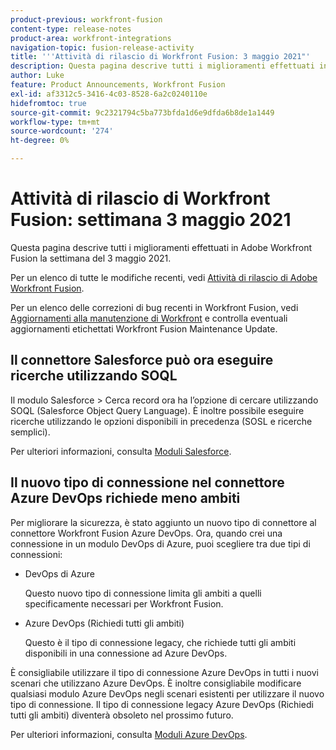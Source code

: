 ```yaml
---
product-previous: workfront-fusion
content-type: release-notes
product-area: workfront-integrations
navigation-topic: fusion-release-activity
title: '''Attività di rilascio di Workfront Fusion: 3 maggio 2021"'
description: Questa pagina descrive tutti i miglioramenti effettuati in Adobe Workfront Fusion la settimana del 3 maggio 2021.
author: Luke
feature: Product Announcements, Workfront Fusion
exl-id: af3312c5-3416-4c03-8528-6a2c0240110e
hidefromtoc: true
source-git-commit: 9c2321794c5ba773bfda1d6e9dfda6b8de1a1449
workflow-type: tm+mt
source-wordcount: '274'
ht-degree: 0%

---
```


# Attività di rilascio di Workfront Fusion: settimana 3 maggio 2021

Questa pagina descrive tutti i miglioramenti effettuati in Adobe Workfront Fusion la settimana del 3 maggio 2021.

Per un elenco di tutte le modifiche recenti, vedi [Attività di rilascio di Adobe Workfront Fusion](../../../product-announcements/product-releases/fusion-release-activity/fusion-release-activity.md).

Per un elenco delle correzioni di bug recenti in Workfront Fusion, vedi [Aggiornamenti alla manutenzione di Workfront](https://one.workfront.com/s/article/Workfront-Maintenance-Updates-1882317350) e controlla eventuali aggiornamenti etichettati Workfront Fusion Maintenance Update.

## Il connettore Salesforce può ora eseguire ricerche utilizzando SOQL

Il modulo Salesforce > Cerca record ora ha l’opzione di cercare utilizzando SOQL (Salesforce Object Query Language). È inoltre possibile eseguire ricerche utilizzando le opzioni disponibili in precedenza (SOSL e ricerche semplici).

Per ulteriori informazioni, consulta [Moduli Salesforce](../../../workfront-fusion/apps-and-their-modules/salesforce-modules.md).

## Il nuovo tipo di connessione nel connettore Azure DevOps richiede meno ambiti

Per migliorare la sicurezza, è stato aggiunto un nuovo tipo di connettore al connettore Workfront Fusion Azure DevOps. Ora, quando crei una connessione in un modulo DevOps di Azure, puoi scegliere tra due tipi di connessioni:

* DevOps di Azure

   Questo nuovo tipo di connessione limita gli ambiti a quelli specificamente necessari per Workfront Fusion.

* Azure DevOps (Richiedi tutti gli ambiti)

   Questo è il tipo di connessione legacy, che richiede tutti gli ambiti disponibili in una connessione ad Azure DevOps.

È consigliabile utilizzare il tipo di connessione Azure DevOps in tutti i nuovi scenari che utilizzano Azure DevOps. È inoltre consigliabile modificare qualsiasi modulo Azure DevOps negli scenari esistenti per utilizzare il nuovo tipo di connessione. Il tipo di connessione legacy Azure DevOps (Richiedi tutti gli ambiti) diventerà obsoleto nel prossimo futuro.

Per ulteriori informazioni, consulta [Moduli Azure DevOps](../../../workfront-fusion/apps-and-their-modules/azure-dev-ops.md).
